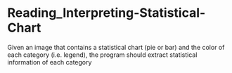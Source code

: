 # Reading_Interpreting-Statistical-Chart
Given an image that contains a statistical chart (pie or bar) and the color of each category (i.e. legend), the program should extract statistical information of each category